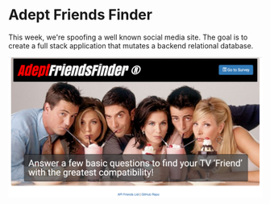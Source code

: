# Adept Friends Finder

This week, we're spoofing a well known social media site.
The goal is to create a full stack application that mutates a backend relational database.

![alt tag](assets/img/aff.png)
